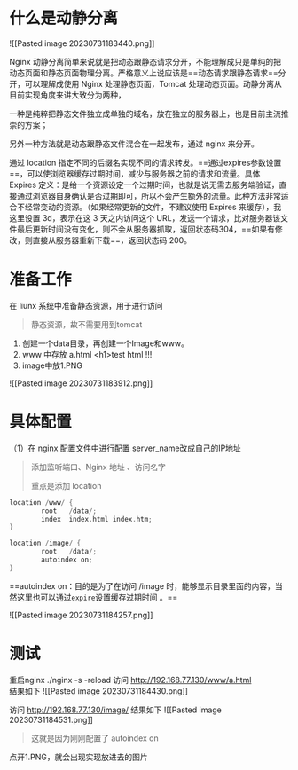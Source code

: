 # 什么是动静分离
![[Pasted image 20230731183440.png]]

Nginx 动静分离简单来说就是把动态跟静态请求分开，不能理解成只是单纯的把动态页面和静态页面物理分离。严格意义上说应该是==动态请求跟静态请求==分开，可以理解成使用 Nginx 处理静态页面，Tomcat 处理动态页面。动静分离从目前实现角度来讲大致分为两种，

一种是纯粹把静态文件独立成单独的域名，放在独立的服务器上，也是目前主流推崇的方案；

另外一种方法就是动态跟静态文件混合在一起发布，通过 nginx 来分开。

通过 location 指定不同的后缀名实现不同的请求转发。==通过expires参数设置==，可以使浏览器缓存过期时间，减少与服务器之前的请求和流量。具体 Expires 定义：是给一个资源设定一个过期时间，也就是说无需去服务端验证，直接通过浏览器自身确认是否过期即可，所以不会产生额外的流量。此种方法非常适合不经常变动的资源。（如果经常更新的文件，不建议使用 Expires 来缓存），我这里设置 3d，表示在这 3 天之内访问这个 URL，发送一个请求，比对服务器该文件最后更新时间没有变化，则不会从服务器抓取，返回状态码304，==如果有修改，则直接从服务器重新下载==，返回状态码 200。

# 准备工作
在 liunx 系统中准备静态资源，用于进行访问
>静态资源，故不需要用到tomcat
1. 创建一个data目录，再创建一个Image和www。
1. www 中存放 a.html 
\<h1>test html !!!</h1>
2. image中放1.PNG

![[Pasted image 20230731183912.png]]

# 具体配置
（1）在 nginx 配置文件中进行配置
server_name改成自己的IP地址

> 添加监听端口、Nginx 地址 、访问名字
> 
> 重点是添加 location

```C
location /www/ {
        root   /data/;
        index  index.html index.htm;
}
```

```C
location /image/ {
        root   /data/;
        autoindex on;
}
```

==autoindex on：目的是为了在访问 /image 时，能够显示目录里面的内容，当然这里也可以通过`expire`设置缓存过期时间 。==

![[Pasted image 20230731184257.png]]

# 测试
重启nginx
./nginx -s -reload
访问   http://192.168.77.130/www/a.html    
结果如下
![[Pasted image 20230731184430.png]]

访问   http://192.168.77.130/image/
结果如下
![[Pasted image 20230731184531.png]]

>这就是因为刚刚配置了 autoindex on

点开1.PNG，就会出现实现放进去的图片




